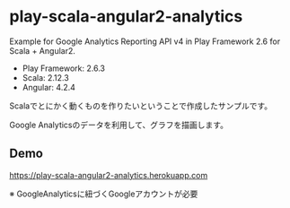 # play-scala-angular2-analytics
Example for Google Analytics Reporting API v4 in Play Framework 2.6 for Scala + Angular2.

* Play Framework: 2.6.3
* Scala: 2.12.3
* Angular: 4.2.4

Scalaでとにかく動くものを作りたいということで作成したサンプルです。

Google Analyticsのデータを利用して、グラフを描画します。

## Demo
https://play-scala-angular2-analytics.herokuapp.com

※ GoogleAnalyticsに紐づくGoogleアカウントが必要
